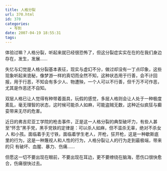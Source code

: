 ```yaml
---
title: 人格分裂
url: 370.html
id: 370
categories:
  - 写到
date: 2007-04-19 18:55:31
tags:
---
```


体验过嘛？人格分裂，听起来就已经很恐怖了，但这分裂症实实在在的在我们身边存在，发生，发展……  
  
失忆与幻觉是人格分裂基本表征，现实与虚幻不分，做过却没有一丁点印象，这些现象听起来诡秘，像梦游一样的真切而全然不知，这种状态用于行善，会不计回报，用于行恶，不知会有多少人、物遭殃，一个人可以不行善，但千万不可作恶，尤其是作恶还不自知。  
  
双层人格已让人觉得有种带着面具，玩假的感觉，多层人格则会让人处于一种极度紊乱，毫无理智的状态，这时候可能杀人如麻，可能盗贼无数，这种近似疯狂与癫娈带来无尽的危害。  
  
近日的弗吉尼亚工学院的枪击事件，正是这一人格分裂的典型破坏力，有些人甚至“怀念”黑手党，黑手党铁的定律是：可以杀人如麻，但不滥杀无辜，绝对不杀女人 和小孩。面临着手无寸铁，面临着学生老人，开枪，狂开枪，这是一种歇斯底里的行为，这是一种篾视人和人性的行为，人格分裂让人的行为走到最极端，带来的只 有破坏、血腥、暴力、伤痛……  
  
但愿这一切不要出现在眼前，不要出现在耳边，更不要缭绕在脑海，愿伤口很快愈合，伤痛很快过去。